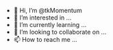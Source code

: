 - 👋 Hi, I’m @tkMomentum
- 👀 I’m interested in ...
- 🌱 I’m currently learning ...
- 💞️ I’m looking to collaborate on ...
- 📫 How to reach me ...

<!---
tkMomentum/tkMomentum is a ✨ special ✨ repository because its `README.md` (this file) appears on your GitHub profile.
You can click the Preview link to take a look at your changes.
--->
